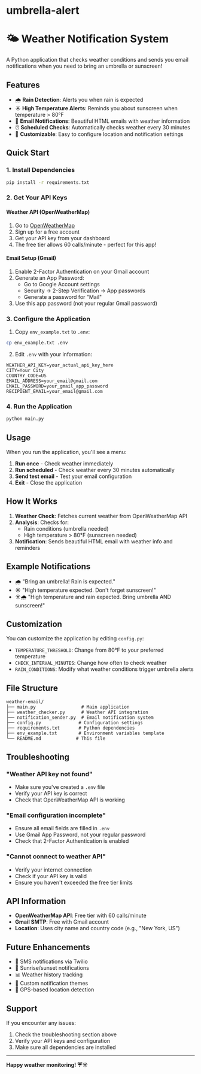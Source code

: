 # umbrella-alert
# 🌤️ Weather Notification System

A Python application that checks weather conditions and sends you email notifications when you need to bring an umbrella or sunscreen!

## Features

- 🌧️ **Rain Detection**: Alerts you when rain is expected
- ☀️ **High Temperature Alerts**: Reminds you about sunscreen when temperature > 80°F
- 📧 **Email Notifications**: Beautiful HTML emails with weather information
- ⏰ **Scheduled Checks**: Automatically checks weather every 30 minutes
- 🎯 **Customizable**: Easy to configure location and notification settings

## Quick Start

### 1. Install Dependencies

```bash
pip install -r requirements.txt
```

### 2. Get Your API Keys

#### Weather API (OpenWeatherMap)
1. Go to [OpenWeatherMap](https://openweathermap.org/api)
2. Sign up for a free account
3. Get your API key from your dashboard
4. The free tier allows 60 calls/minute - perfect for this app!

#### Email Setup (Gmail)
1. Enable 2-Factor Authentication on your Gmail account
2. Generate an App Password:
   - Go to Google Account settings
   - Security → 2-Step Verification → App passwords
   - Generate a password for "Mail"
3. Use this app password (not your regular Gmail password)

### 3. Configure the Application

1. Copy `env_example.txt` to `.env`:
```bash
cp env_example.txt .env
```

2. Edit `.env` with your information:
```env
WEATHER_API_KEY=your_actual_api_key_here
CITY=Your City
COUNTRY_CODE=US
EMAIL_ADDRESS=your_email@gmail.com
EMAIL_PASSWORD=your_gmail_app_password
RECIPIENT_EMAIL=your_email@gmail.com
```

### 4. Run the Application

```bash
python main.py
```

## Usage

When you run the application, you'll see a menu:

1. **Run once** - Check weather immediately
2. **Run scheduled** - Check weather every 30 minutes automatically
3. **Send test email** - Test your email configuration
4. **Exit** - Close the application

## How It Works

1. **Weather Check**: Fetches current weather from OpenWeatherMap API
2. **Analysis**: Checks for:
   - Rain conditions (umbrella needed)
   - High temperature > 80°F (sunscreen needed)
3. **Notification**: Sends beautiful HTML email with weather info and reminders

## Example Notifications

- 🌧️ "Bring an umbrella! Rain is expected."
- ☀️ "High temperature expected. Don't forget sunscreen!"
- ☀️🌧️ "High temperature and rain expected. Bring umbrella AND sunscreen!"

## Customization

You can customize the application by editing `config.py`:

- `TEMPERATURE_THRESHOLD`: Change from 80°F to your preferred temperature
- `CHECK_INTERVAL_MINUTES`: Change how often to check weather
- `RAIN_CONDITIONS`: Modify what weather conditions trigger umbrella alerts

## File Structure

```
weather-email/
├── main.py                 # Main application
├── weather_checker.py      # Weather API integration
├── notification_sender.py  # Email notification system
├── config.py              # Configuration settings
├── requirements.txt       # Python dependencies
├── env_example.txt        # Environment variables template
└── README.md             # This file
```

## Troubleshooting

### "Weather API key not found"
- Make sure you've created a `.env` file
- Verify your API key is correct
- Check that OpenWeatherMap API is working

### "Email configuration incomplete"
- Ensure all email fields are filled in `.env`
- Use Gmail App Password, not your regular password
- Check that 2-Factor Authentication is enabled

### "Cannot connect to weather API"
- Verify your internet connection
- Check if your API key is valid
- Ensure you haven't exceeded the free tier limits

## API Information

- **OpenWeatherMap API**: Free tier with 60 calls/minute
- **Gmail SMTP**: Free with Gmail account
- **Location**: Uses city name and country code (e.g., "New York, US")

## Future Enhancements

- 📱 SMS notifications via Twilio
- 🌅 Sunrise/sunset notifications
- 📊 Weather history tracking
- 🎨 Custom notification themes
- 📍 GPS-based location detection

## Support

If you encounter any issues:
1. Check the troubleshooting section above
2. Verify your API keys and configuration
3. Make sure all dependencies are installed

---

**Happy weather monitoring! ☔☀️** 
